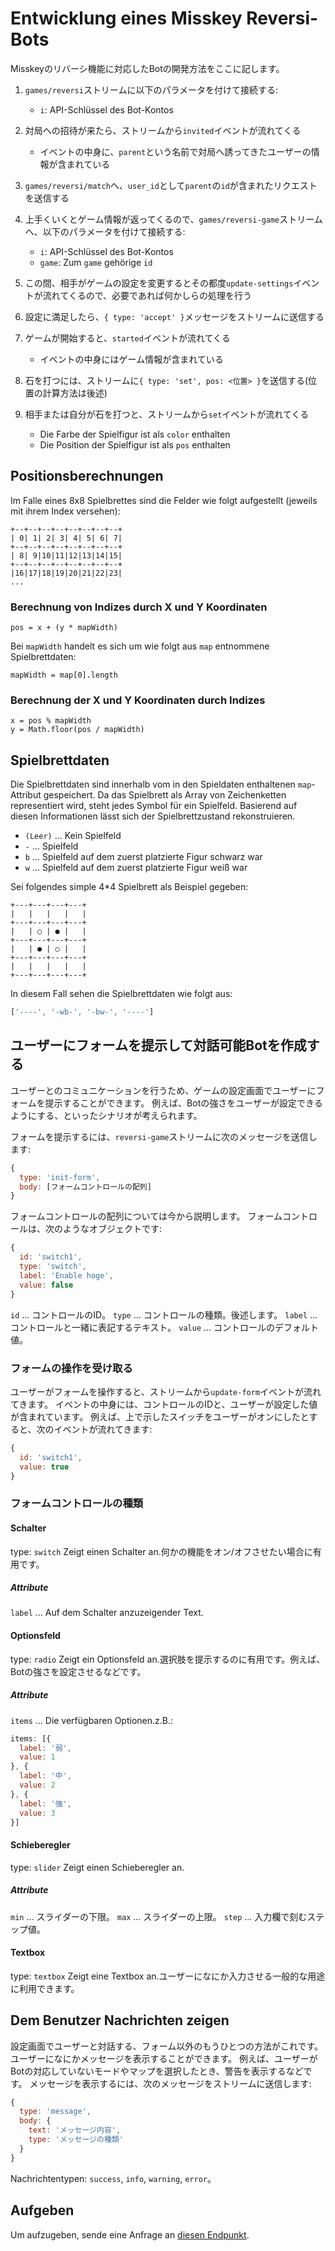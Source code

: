 # Entwicklung eines Misskey Reversi-Bots
Misskeyのリバーシ機能に対応したBotの開発方法をここに記します。

1. `games/reversi`ストリームに以下のパラメータを付けて接続する:
    * `i`: API-Schlüssel des Bot-Kontos

2. 対局への招待が来たら、ストリームから`invited`イベントが流れてくる
    * イベントの中身に、`parent`という名前で対局へ誘ってきたユーザーの情報が含まれている

3. `games/reversi/match`へ、`user_id`として`parent`の`id`が含まれたリクエストを送信する

4. 上手くいくとゲーム情報が返ってくるので、`games/reversi-game`ストリームへ、以下のパラメータを付けて接続する:
    * `i`: API-Schlüssel des Bot-Kontos
    * `game`: Zum `game` gehörige `id`

5. この間、相手がゲームの設定を変更するとその都度`update-settings`イベントが流れてくるので、必要であれば何かしらの処理を行う

6. 設定に満足したら、`{ type: 'accept' }`メッセージをストリームに送信する

7. ゲームが開始すると、`started`イベントが流れてくる
    * イベントの中身にはゲーム情報が含まれている

8. 石を打つには、ストリームに`{ type: 'set', pos: <位置> }`を送信する(位置の計算方法は後述)

9. 相手または自分が石を打つと、ストリームから`set`イベントが流れてくる
    * Die Farbe der Spielfigur ist als `color` enthalten
    * Die Position der Spielfigur ist als `pos` enthalten

## Positionsberechnungen
Im Falle eines 8x8 Spielbrettes sind die Felder wie folgt aufgestellt (jeweils mit ihrem Index versehen):
```
+--+--+--+--+--+--+--+--+
| 0| 1| 2| 3| 4| 5| 6| 7|
+--+--+--+--+--+--+--+--+
| 8| 9|10|11|12|13|14|15|
+--+--+--+--+--+--+--+--+
|16|17|18|19|20|21|22|23|
...
```

### Berechnung von Indizes durch X und Y Koordinaten
```
pos = x + (y * mapWidth)
```
Bei `mapWidth` handelt es sich um wie folgt aus `map` entnommene Spielbrettdaten:
```
mapWidth = map[0].length
```

### Berechnung der X und Y Koordinaten durch Indizes
```
x = pos % mapWidth
y = Math.floor(pos / mapWidth)
```

## Spielbrettdaten
Die Spielbrettdaten sind innerhalb vom in den Spieldaten enthaltenen `map`-Attribut gespeichert. Da das Spielbrett als Array von Zeichenketten representiert wird, steht jedes Symbol für ein Spielfeld. Basierend auf diesen Informationen lässt sich der Spielbrettzustand rekonstruieren.
* `(Leer)` ... Kein Spielfeld
* `-` ... Spielfeld
* `b` ... Spielfeld auf dem zuerst platzierte Figur schwarz war
* `w` ... Spielfeld auf dem zuerst platzierte Figur weiß war

Sei folgendes simple 4*4 Spielbrett als Beispiel gegeben:
```text
+---+---+---+---+
|   |   |   |   |
+---+---+---+---+
|   | ○ | ● |   |
+---+---+---+---+
|   | ● | ○ |   |
+---+---+---+---+
|   |   |   |   |
+---+---+---+---+
```

In diesem Fall sehen die Spielbrettdaten wie folgt aus:
```javascript
['----', '-wb-', '-bw-', '----']
```

## ユーザーにフォームを提示して対話可能Botを作成する
ユーザーとのコミュニケーションを行うため、ゲームの設定画面でユーザーにフォームを提示することができます。 例えば、Botの強さをユーザーが設定できるようにする、といったシナリオが考えられます。

フォームを提示するには、`reversi-game`ストリームに次のメッセージを送信します:
```javascript
{
  type: 'init-form',
  body: [フォームコントロールの配列]
}
```

フォームコントロールの配列については今から説明します。 フォームコントロールは、次のようなオブジェクトです:
```javascript
{
  id: 'switch1',
  type: 'switch',
  label: 'Enable hoge',
  value: false
}
```
`id` ... コントロールのID。 `type` ... コントロールの種類。後述します。 `label` ... コントロールと一緒に表記するテキスト。 `value` ... コントロールのデフォルト値。

### フォームの操作を受け取る
ユーザーがフォームを操作すると、ストリームから`update-form`イベントが流れてきます。 イベントの中身には、コントロールのIDと、ユーザーが設定した値が含まれています。 例えば、上で示したスイッチをユーザーがオンにしたとすると、次のイベントが流れてきます:
```javascript
{
  id: 'switch1',
  value: true
}
```

### フォームコントロールの種類
#### Schalter
type: `switch` Zeigt einen Schalter an.何かの機能をオン/オフさせたい場合に有用です。

##### Attribute
`label` ... Auf dem Schalter anzuzeigender Text.

#### Optionsfeld
type: `radio` Zeigt ein Optionsfeld an.選択肢を提示するのに有用です。例えば、Botの強さを設定させるなどです。

##### Attribute
`items` ... Die verfügbaren Optionen.z.B.:
```javascript
items: [{
  label: '弱',
  value: 1
}, {
  label: '中',
  value: 2
}, {
  label: '強',
  value: 3
}]
```

#### Schieberegler
type: `slider` Zeigt einen Schieberegler an.

##### Attribute
`min` ... スライダーの下限。 `max` ... スライダーの上限。 `step` ... 入力欄で刻むステップ値。

#### Textbox
type: `textbox` Zeigt eine Textbox an.ユーザーになにか入力させる一般的な用途に利用できます。

## Dem Benutzer Nachrichten zeigen
設定画面でユーザーと対話する、フォーム以外のもうひとつの方法がこれです。ユーザーになにかメッセージを表示することができます。 例えば、ユーザーがBotの対応していないモードやマップを選択したとき、警告を表示するなどです。 メッセージを表示するには、次のメッセージをストリームに送信します:
```javascript
{
  type: 'message',
  body: {
    text: 'メッセージ内容',
    type: 'メッセージの種類'
  }
}
```
Nachrichtentypen: `success`, `info`, `warning`, `error`。

## Aufgeben
Um aufzugeben, sende eine Anfrage an <a href="./api/endpoints/games/reversi/games/surrender">diesen Endpunkt</a>.
